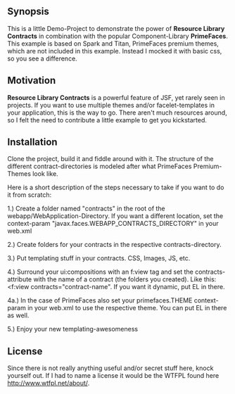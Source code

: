 ## Synopsis

This is a little Demo-Project to demonstrate the power of **Resource Library Contracts** in combination with the popular Component-Library **PrimeFaces**. 
This example is based on Spark and Titan, PrimeFaces premium themes, which are not included in this example. Instead I mocked it with basic css, so you see a difference.

## Motivation

**Resource Library Contracts** is a powerful feature of JSF, yet rarely seen in projects. If you want to use multiple themes and/or facelet-templates in your application, this is the way to go. There aren't much resources around, so I felt the need to contribute a little example to get you kickstarted. 

## Installation

Clone the project, build it and fiddle around with it.
The structure of the different contract-directories is modeled after what PrimeFaces Premium-Themes look like. 

Here is a short description of the steps necessary to take if you want to do it from scratch:

1.) Create a folder named "contracts" in the root of the webapp/WebApplication-Directory. If you want a different location, set the context-param "javax.faces.WEBAPP_CONTRACTS_DIRECTORY" in your web.xml 
 
2.) Create folders for your contracts in the respective contracts-directory. 

3.) Put templating stuff in your contracts. CSS, Images, JS, etc. 

4.) Surround your ui:compositions with an f:view tag and set the contracts-attribute with the name of a contract (the folders you created). Like this: <f:view contracts="contract-name". If you want it dynamic, put EL in there.

4a.) In the case of PrimeFaces also set your primefaces.THEME context-param in your web.xml to use the respective theme. You can put EL in there as well. 

5.) Enjoy your new templating-awesomeness 

## License

Since there is not really anything useful and/or secret stuff here, knock yourself out. If I had to name a license it would be the WTFPL found here http://www.wtfpl.net/about/.
